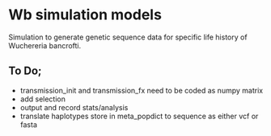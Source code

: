 # Wb simulation models
Simulation to generate genetic sequence data for specific life history of Wuchereria bancrofti.
## To Do;
* transmission_init and transmission_fx need to be coded as numpy matrix
* add selection
* output and record stats/analysis
* translate haplotypes store in meta_popdict to sequence as either vcf or fasta
